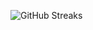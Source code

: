 ![GitHub Streaks](https://github-streaks-mqc9.onrender.com/streak/happilli/image?theme=midnight&cache_bust=1743810062&lang=ja)
